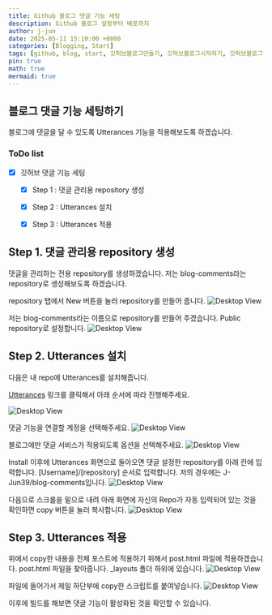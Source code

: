 ```yaml
---
title: Github 블로그 댓글 기능 세팅
description: Github 블로그 설정부터 배포까지
author: j-jun
date: 2025-05-11 15:10:00 +0800
categories: [Blogging, Start]
tags: [github, blog, start, 깃허브블로그만들기, 깃허브블로그시작히기, 깃허브블로그댓글, 댓글, 댓글기능, 댓글기능만들기]
pin: true
math: true
mermaid: true
---
```


## 블로그 댓글 기능 세팅하기

블로그에 댓글을 달 수 있도록 Utterances 기능을 적용해보도록 하겠습니다.
<br>

### ToDo list
- [x] 깃허브 댓글 기능 세팅
  - [x] Step 1 : 댓글 관리용 repository 생성
  - [x] Step 2 : Utterances 설치
  - [x] Step 3 : Utterances 적용
  

## Step 1. 댓글 관리용 repository 생성

댓글을 관리하는 전용 repository를 생성하겠습니다.
저는 blog-comments라는 repository로 생성해보도록 하겠습니다.
<br>

repository 탭에서 New 버튼을 눌러 repository를 만들어 줍니다.
![Desktop View](../assets/img/post5/gitcomments6.png)

저는 blog-comments라는 이름으로 repository를 만들어 주겠습니다.
Public repository로 설정합니다.
![Desktop View](../assets/img/post5/gitcomments7.png)

## Step 2. Utterances 설치
다음은 내 repo에 Utterances를 설치해줍니다.

[Utterances](https://github.com/apps/utterances/) 링크를 클릭해서 아래 순서에 따라 진행해주세요.

![Desktop View](../assets/img/post5/gitcomments1.png)

댓글 기능을 연결할 계정을 선택해주세요.
![Desktop View](../assets/img/post5/gitcomments2.png)

블로그에만 댓글 서비스가 적용되도록 옵션을 선택해주세요.
![Desktop View](../assets/img/post5/gitcomments8.png)

Install 이후에 Utterances 화면으로 돌아오면 댓글 설정한 repository를 아래 칸에 입력합니다.
[Username]/[repository] 순서로 입력합니다.
저의 경우에는 J-Jun39/blog-comments입니다.
![Desktop View](../assets/img/post5/gitcomments9.png)

다음으로 스크롤을 밑으로 내려 아래 화면에 자신의 Repo가 자동 입력되어 있는 것을 확인하면 copy 버튼을 눌러 복사합니다.
![Desktop View](../assets/img/post5/gitcomments10.png)



## Step 3. Utterances 적용
위에서 copy한 내용을 전체 포스트에 적용하기 위해서 post.html 파일에 적용하겠습니다.
post.html 파일을 찾아줍니다. _layouts 폴더 하위에 있습니다.
![Desktop View](../assets/img/post5/gitcomments11.png)

파일에 들어가서 제일 하단부에 copy한 스크립트를 붙여넣습니다.
![Desktop View](../assets/img/post5/gitcomments12.png)

이후에 빌드를 해보면 댓글 기능이 활성화된 것을 확인할 수 있습니다.

